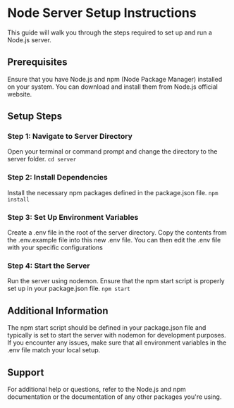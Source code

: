 # Node Server Setup Instructions

This guide will walk you through the steps required to set up and run a Node.js server.

## Prerequisites
Ensure that you have Node.js and npm (Node Package Manager) installed on your system. You can download and install them from Node.js official website.

## Setup Steps

### Step 1: Navigate to Server Directory
Open your terminal or command prompt and change the directory to the server folder.
``cd server``

### Step 2: Install Dependencies
Install the necessary npm packages defined in the package.json file.
``npm install``

### Step 3: Set Up Environment Variables
Create a .env file in the root of the server directory. Copy the contents from the .env.example file into this new .env file.
You can then edit the .env file with your specific configurations

### Step 4: Start the Server
Run the server using nodemon. Ensure that the npm start script is properly set up in your package.json file.
``npm start``

## Additional Information
The npm start script should be defined in your package.json file and typically is set to start the server with nodemon for development purposes.
If you encounter any issues, make sure that all environment variables in the .env file match your local setup.

## Support
For additional help or questions, refer to the Node.js and npm documentation or the documentation of any other packages you're using.
